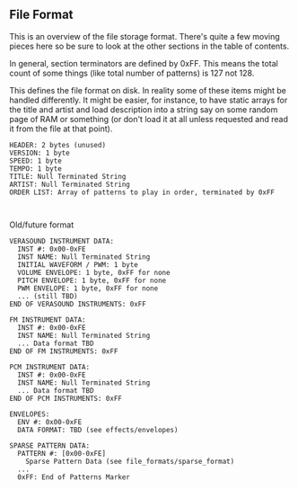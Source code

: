 File Format
-----------

This is an overview of the file storage format. There's quite a few moving
pieces here so be sure to look at the other sections in the table of contents.

In general, section terminators are defined by 0xFF. This means the total
count of some things (like total number of patterns) is 127 not 128.

This defines the file format on disk. In reality some of these items might
be handled differently. It might be easier, for instance, to have static
arrays for the title and artist and load description into a string say
on some random page of RAM or something (or don't load it at all unless
requested and read it from the file at that point).

```
HEADER: 2 bytes (unused)
VERSION: 1 byte
SPEED: 1 byte
TEMPO: 1 byte
TITLE: Null Terminated String
ARTIST: Null Terminated String
ORDER LIST: Array of patterns to play in order, terminated by 0xFF



```

Old/future format
```
VERASOUND INSTRUMENT DATA:
  INST #: 0x00-0xFE
  INST NAME: Null Terminated String
  INITIAL WAVEFORM / PWM: 1 byte
  VOLUME ENVELOPE: 1 byte, 0xFF for none
  PITCH ENVELOPE: 1 byte, 0xFF for none
  PWM ENVELOPE: 1 byte, 0xFF for none
  ... (still TBD)
END OF VERASOUND INSTRUMENTS: 0xFF

FM INSTRUMENT DATA:
  INST #: 0x00-0xFE
  INST NAME: Null Terminated String
  ... Data format TBD
END OF FM INSTRUMENTS: 0xFF

PCM INSTRUMENT DATA:
  INST #: 0x00-0xFE
  INST NAME: Null Terminated String
  ... Data format TBD
END OF PCM INSTRUMENTS: 0xFF

ENVELOPES:
  ENV #: 0x00-0xFE
  DATA FORMAT: TBD (see effects/envelopes)

SPARSE PATTERN DATA:
  PATTERN #: [0x00-0xFE]
    Sparse Pattern Data (see file_formats/sparse_format)
  ...
  0xFF: End of Patterns Marker
```
